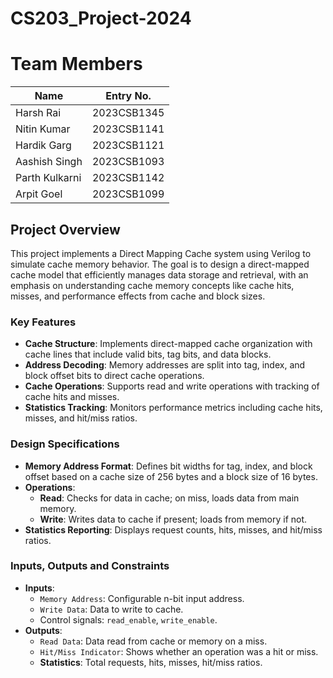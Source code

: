 # CS203_Project-2024    

# Team Members

| Name           | Entry No.   |
|----------------|-------------|
| Harsh Rai      | 2023CSB1345 |
| Nitin Kumar    | 2023CSB1141 |
| Hardik Garg    | 2023CSB1121 |
| Aashish Singh  | 2023CSB1093 |
| Parth Kulkarni | 2023CSB1142 |
| Arpit Goel     | 2023CSB1099 |

## Project Overview

This project implements a Direct Mapping Cache system using Verilog to simulate cache memory behavior. The goal is to design a direct-mapped cache model that efficiently manages data storage and retrieval, with an emphasis on understanding cache memory concepts like cache hits, misses, and performance effects from cache and block sizes.

### Key Features

- **Cache Structure**: Implements direct-mapped cache organization with cache lines that include valid bits, tag bits, and data blocks.
- **Address Decoding**: Memory addresses are split into tag, index, and block offset bits to direct cache operations.
- **Cache Operations**: Supports read and write operations with tracking of cache hits and misses.
- **Statistics Tracking**: Monitors performance metrics including cache hits, misses, and hit/miss ratios.

### Design Specifications

- **Memory Address Format**: Defines bit widths for tag, index, and block offset based on a cache size of 256 bytes and a block size of 16 bytes.
- **Operations**:
  - **Read**: Checks for data in cache; on miss, loads data from main memory.
  - **Write**: Writes data to cache if present; loads from memory if not.
- **Statistics Reporting**: Displays request counts, hits, misses, and hit/miss ratios.

### Inputs, Outputs and Constraints

- **Inputs**:
  - `Memory Address`: Configurable n-bit input address.
  - `Write Data`: Data to write to cache.
  - Control signals: `read_enable`, `write_enable`.
- **Outputs**:
  - `Read Data`: Data read from cache or memory on a miss.
  - `Hit/Miss Indicator`: Shows whether an operation was a hit or miss.
  - **Statistics**: Total requests, hits, misses, hit/miss ratios.

